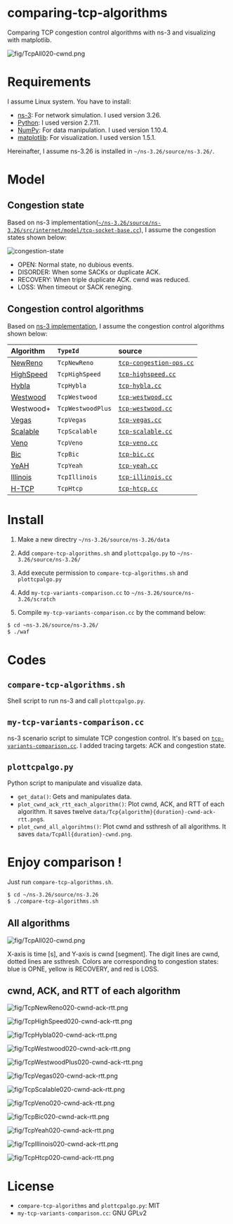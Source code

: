 # comparing-tcp-algorithms

Comparing TCP congestion control algorithms with ns-3 and visualizing with matplotlib.

![fig/TcpAll020-cwnd.png](fig/TcpAll020-cwnd.png)

# Requirements

I assume Linux system. You have to install:
* [ns-3](https://www.nsnam.org/): For network simulation. I used version 3.26.
* [Python](https://www.python.org/): I used version 2.7.11.
* [NumPy](http://www.numpy.org/): For data manipulation. I used version 1.10.4.
* [matplotlib](http://matplotlib.org/): For visualization. I used version 1.5.1.

Hereinafter, I assume ns-3.26 is installed in `~/ns-3.26/source/ns-3.26/`.

# Model

## Congestion state

Based on ns-3 implementation([`~/ns-3.26/source/ns-3.26/src/internet/model/tcp-socket-base.cc`](https://www.nsnam.org/docs/release/3.26/doxygen/tcp-socket-base_8cc.html)), I assume the congestion states shown below:

![congestion-state](fig/congestion-state.png)

* OPEN: Normal state, no dubious events.
* DISORDER: When some SACKs or duplicate ACK.
* RECOVERY: When triple duplicate ACK. cwnd was reduced.
* LOSS: When timeout or SACK reneging.

## Congestion control algorithms

Based on [ns-3 implementation](https://www.nsnam.org/docs/models/html/tcp.html), I assume the congestion control algorithms shown below:

|Algorithm|`TypeId`|source|
|:--|:--|:--|
|[NewReno](https://tools.ietf.org/html/rfc6582) | `TcpNewReno`| [`tcp-congestion-ops.cc`](https://www.nsnam.org/docs/release/3.26/doxygen/tcp-congestion-ops_8cc.html)|
|[HighSpeed](https://tools.ietf.org/html/rfc3649) | `TcpHighSpeed`|[`tcp-highspeed.cc`](https://www.nsnam.org/docs/release/3.26/doxygen/tcp-highspeed_8cc.html) |
|[Hybla](http://www.mathcs.emory.edu/~cheung/Courses/558/Syllabus/Papers/TCP-Hybla.pdf) | `TcpHybla`| [`tcp-hybla.cc`](https://www.nsnam.org/docs/release/3.26/doxygen/tcp-hybla_8cc.html) |
|[Westwood](https://pdfs.semanticscholar.org/d3f0/a499906d7821cf204d9ca26900c11179777e.pdf) | `TcpWestwood`| [`tcp-westwood.cc`](https://www.nsnam.org/docs/release/3.26/doxygen/tcp-westwood_8cc.html) |
|Westwood+ | `TcpWestwoodPlus`| [`tcp-westwood.cc`](https://www.nsnam.org/docs/release/3.26/doxygen/tcp-westwood_8cc.html) |
|[Vegas](http://cseweb.ucsd.edu/~rbraud/jsac.pdf) | `TcpVegas` | [`tcp-vegas.cc`](https://www.nsnam.org/docs/release/3.26/doxygen/tcp-vegas_8cc.html) |
|[Scalable](http://citeseerx.ist.psu.edu/viewdoc/download?doi=10.1.1.107.5330&rep=rep1&type=pdf) | `TcpScalable`| [`tcp-scalable.cc`](https://www.nsnam.org/docs/release/3.26/doxygen/tcp-scalable_8cc.html) |
|[Veno](http://ieeexplore.ieee.org/document/1177186/) | `TcpVeno`| [`tcp-veno.cc`](https://www.nsnam.org/docs/release/3.26/doxygen/tcp-veno_8cc.html) |
|[Bic](http://infocom2004.ieee-infocom.org/Papers/52_4.PDF) | `TcpBic`| [`tcp-bic.cc`](https://www.nsnam.org/docs/release/3.26/doxygen/tcp-bic_8cc.html) |
|[YeAH](http://infocom.uniroma1.it/~vacirca/yeah/yeah.pdf) | `TcpYeah`| [`tcp-yeah.cc`](https://www.nsnam.org/docs/release/3.26/doxygen/tcp-yeah_8cc.html) |
|[Illinois](http://dl.acm.org/citation.cfm?id=1190166) | `TcpIllinois`| [`tcp-illinois.cc`](https://www.nsnam.org/docs/release/3.26/doxygen/tcp-illinois_8cc.html) |
|[H-TCP](http://citeseerx.ist.psu.edu/viewdoc/download?doi=10.1.1.3.7816&rep=rep1&type=pdf) | `TcpHtcp`| [`tcp-htcp.cc`](https://www.nsnam.org/docs/release/3.26/doxygen/tcp-htcp_8cc.html) |

# Install

1. Make a new directry `~/ns-3.26/source/ns-3.26/data`

2. Add `compare-tcp-algorithms.sh` and `plottcpalgo.py` to `~/ns-3.26/source/ns-3.26/`

3. Add execute permission to `compare-tcp-algorithms.sh` and `plottcpalgo.py`

4. Add `my-tcp-variants-comparison.cc` to `~/ns-3.26/source/ns-3.26/scratch`

5. Compile `my-tcp-variants-comparison.cc` by the command below:

```bash
$ cd ~ns-3.26/source/ns-3.26/
$ ./waf
```


# Codes

## `compare-tcp-algorithms.sh`

Shell script to run ns-3 and call `plottcpalgo.py`. 

## `my-tcp-variants-comparison.cc`

ns-3 scenario script to simulate TCP congestion control. It's based on [`tcp-variants-comparison.cc`](https://www.nsnam.org/docs/release/3.26/doxygen/tcp-variants-comparison_8cc.html). I added tracing targets: ACK and congestion state.

## `plottcpalgo.py`

Python script to manipulate and visualize data. 

* `get_data()`: Gets and manipulates data. 
* `plot_cwnd_ack_rtt_each_algorithm()`: Plot cwnd, ACK, and RTT of each algorithm. It saves twelve `data/Tcp{algorithm}{duration}-cwnd-ack-rtt.png`s.
* `plot_cwnd_all_algorihtms()`: Plot cwnd and ssthresh of all algorithms. It saves  `data/TcpAll{duration}-cwnd.png`.

# Enjoy comparison !
Just run `compare-tcp-algorithms.sh`.

```bash
$ cd ~/ns-3.26/source/ns-3.26
$ ./compare-tcp-algorithms.sh
```

## All algorithms

![fig/TcpAll020-cwnd.png](fig/TcpAll020-cwnd.png)

X-axis is time [s], and Y-axis is cwnd [segment]. The digit lines are cwnd, dotted lines are ssthresh. Colors are corresponding to congestion states: blue is OPNE, yellow is RECOVERY, and red is LOSS.

## cwnd, ACK, and RTT of each algorithm

![fig/TcpNewReno020-cwnd-ack-rtt.png](fig/TcpNewReno020-cwnd-ack-rtt.png)

![fig/TcpHighSpeed020-cwnd-ack-rtt.png](fig/TcpHighSpeed020-cwnd-ack-rtt.png)

![fig/TcpHybla020-cwnd-ack-rtt.png](fig/TcpHybla020-cwnd-ack-rtt.png)

![fig/TcpWestwood020-cwnd-ack-rtt.png](fig/TcpWestwood020-cwnd-ack-rtt.png)

![fig/TcpWestwoodPlus020-cwnd-ack-rtt.png](fig/TcpWestwoodPlus020-cwnd-ack-rtt.png)

![fig/TcpVegas020-cwnd-ack-rtt.png](fig/TcpVegas020-cwnd-ack-rtt.png)

![fig/TcpScalable020-cwnd-ack-rtt.png](fig/TcpScalable020-cwnd-ack-rtt.png)

![fig/TcpVeno020-cwnd-ack-rtt.png](fig/TcpVeno020-cwnd-ack-rtt.png)

![fig/TcpBic020-cwnd-ack-rtt.png](fig/TcpBic020-cwnd-ack-rtt.png)

![fig/TcpYeah020-cwnd-ack-rtt.png](fig/TcpYeah020-cwnd-ack-rtt.png)

![fig/TcpIllinois020-cwnd-ack-rtt.png](fig/TcpIllinois020-cwnd-ack-rtt.png)

![fig/TcpHtcp020-cwnd-ack-rtt.png](fig/TcpHtcp020-cwnd-ack-rtt.png)

# License
* `compare-tcp-algorithms` and `plottcpalgo.py`: MIT
* `my-tcp-variants-comparison.cc`: GNU GPLv2
